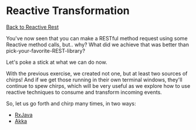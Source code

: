 # Reactive Transformation

[Back to Reactive Rest](ReactiveREST.md)

You've now seen that you can make a RESTful method request using some Reactive method calls, but.. why? What did we achieve that was better than pick-your-favorite-REST-library?

Let's poke a stick at what we can do now.

With the previous exercise, we created not one, but at least two sources of chirps!  And if we get those running in their own terminal windows, they'll continue to spew chirps, which will be very useful as we explore how to use reactive techniques to consume and transform incoming events.






So, let us go forth and chirp many times, in two ways:

* [RxJava](https://github.com/ebullient/rxjava2-chirper-client#reactive-transformation)
* [Akka]()
